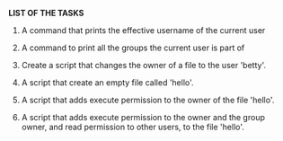 **LIST OF THE TASKS**

1. A command that prints the effective username of the current user

2. A command to print all the groups the current user is part of

3. Create a script that changes the owner of a file to the user 'betty'.

4. A script that create an empty file called 'hello'.

5. A script that adds execute permission to the owner of the file 'hello'.

6. A script that adds execute permission to the owner and the group owner, and read permission to other users, to the file 'hello'.
